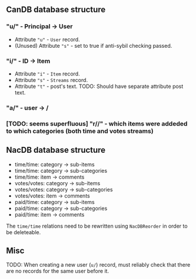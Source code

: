 ## CanDB database structure

### "u/" - Principal -> User
- Attribute `"u"` - `User` record.
- (Unused) Attribute `"s"` - set to true if anti-sybil checking passed.
### "i/" - ID -> Item
- Attribute `"i"` - `Item` record.
- Attribute `"s"` - `Streams` record.
- Attribute `"t"` - post's text.
TODO: Should have separate attribute post text.
### "a/" - user -> <buyer affiliate>/<seller affiliate>
### [TODO: seems superfluous] "r/<CATEGORY>/<ITEM>" - which items were addeded to which categories (both time and votes streams)

## NacDB database structure
* time/time: category -> sub-items
* time/time: category -> sub-categories
* time/time: item -> comments
* votes/votes: category -> sub-items
* votes/votes: category -> sub-categories
* votes/votes: item -> comments
* paid/time: category -> sub-items
* paid/time: category -> sub-categories
* paid/time: item -> comments

The `time/time` relations need to be rewritten using `NacDBReorder` in order to
be deleteable.

## Misc

TODO:
When creating a new user (`u/`) record, must reliably check that there are no
records for the same user before it.